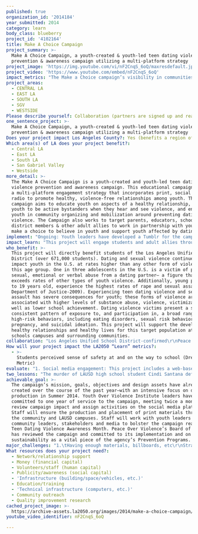 ```yaml
---
published: true
organization_id: '2014184'
year_submitted: 2014
category: learn
body_class: blueberry
project_id: '4102164'
title: Make A Choice Campaign
project_summary: >-
  Make A Choice Campaign, a youth-created & youth-led teen dating violence
  prevention & awareness campaign utilizing a multi-platform strategy
project_image: 'https://img.youtube.com/vi/nF2CnqS_6oQ/maxresdefault.jpg'
project_video: 'https://www.youtube.com/embed/nF2CnqS_6oQ'
impact_metrics: "The Make a Choice campaign’s visibility in communities, school campuses and online presence work in concert to inspire climate changes on campus and in the community at large, directly impacting students’ sense of safety at and on the way to school.  \r\n\r\nCreating a sense of safety on and off campuses is embedded in every component of the campaign and its activities, whose very name promotes action: Make a Choice. The campaign’s logo is a hashtag, directing individuals to a conversation, where they can participate in this change as: \r\n1. A reader receiving information on dating abuse and dynamics of a healthy relationship, as well as information on upcoming violence prevention community events and actions.\r\n2. A contributor to the dialogue by responding directly to the conversation feed, creating their own content and images, tagging it with Make a Choice. \r\n3. An ambassador, sharing campaign content on their own social media platforms. \r\n4. A leader on their own campus by creating, participating in and/or leading to educate fellow students and organize violence prevention activities and dialogues on campus. \r\n5. An adult ally, learning about relationship issues their teens and youth in their lives are facing, how they can support them in building lives free from violence and how they can lend their voice to creating positive climate changes on LAUSD campuses through support of prevention policy.\r\n"
project_areas:
  - CENTRAL LA
  - EAST LA
  - SOUTH LA
  - SGV
  - WESTSIDE
Please describe yourself: Collaboration (partners are signed up and ready to hit the ground running!)
one_sentence_project: >-
  Make A Choice Campaign, a youth-created & youth-led teen dating violence
  prevention & awareness campaign utilizing a multi-platform strategy
Does your project impact Los Angeles County?: Yes (benefits a region of LA County)
Which area(s) of LA does your project benefit?:
  - Central LA
  - East LA
  - South LA
  - San Gabriel Valley
  - Westside
more_detail: >-
  The Make A Choice Campaign is a youth-created and youth-led teen dating
  violence prevention and awareness campaign. This educational campaign utilizes
  a multi-platform engagement strategy that incorporates print, social media and
  radio to promote healthy, violence-free relationships among youth. The
  campaign aims to educate youth on aspects of a healthy relationship, empower
  youth to be active bystanders when they hear and see violence, and engage
  youth in community organizing and mobilization around preventing dating
  violence. The Campaign also works to target parents, educators, school
  district members & other adult allies to work in partnership with youth-to
  make a choice to believe in youth and support youth affected by dating abuse.
implement: "Ongoing: Youth leaders have developed a Tumblr for the campaign and meet twice a month as a group to discuss its content, which is populated with a campaign overview, messaging, and user-generated photography. \r\n\r\nThe September-June 2014: The school wide distribution of campaign posters will begin in September shortly after the school session begins. The campaign posters’ hashtag will lead students to Tumblr, Facebook, Instagram and Twitter where students receive prevention education information—this includes monthly prompts to use an additional hashtag that expands the dialogue to include other topics related to teen dating violence and its prevention (i.e. #silenceisviolence is an opportunity to discuss the importance of speaking out against dating violence and a prompt to break the silence and stigma around these issues). \r\n\r\nFebruary 2015: The community wide print roll out (billboards, street posters, bus shelters) of the campaign will be implemented in February 2015. February is nationally recognized as Teen Dating Violence Awareness and Prevention Month. This will afford the campaign heightened visibility, media coverage and prime opportunities to elevate the dialogue on teen dating violence and the promotion of healthy relationships. After several months of engaging youth on these issues, the campaign will widen to engage community members who are cued by the print campaign to connect online about how they can support youth and model healthy relationships.\r\n\r\nOngoing: Youth leaders continue to participate in a weekly segment of The Beautiful Struggle on KPFK to speak about the issues impacting them, with a specific focus on preventing relationship violence. The teen dating violence PSAs they created will continue to run throughout the year, with heavy rotation in February. \r\n"
impact_learn: "This project will engage students and adult allies through creative outreach and social media strategies. Together; youth and those who care about youth, will create communities and campuses that promote safety, nonviolence and support for youth who have experienced interpersonal violence. The campaign empowers youth and provides them with tools to build healthy relationships, to prevent dating and sexual violence and to educate adult allies on how to support them in building lives free from violence. \r\n\r\nBeyond educating youth and adults, the campaign’s call to action: Make A Choice will mobilize students, parents, educators and community members to support the implementation of LAUSD’s Resolution to Promote Healthy Relationships and Prevent Teen Dating Violence. This resolution was passed in October 2012 following the murder of Cindi Santana, a LAUSD student, by her boyfriend on their school campus. The resolution, which calls for the development of a district wide policy on how to respond to teen dating and sexual violence, as well as an across the board training for staff on these issues, is currently being piloted in three schools (a formal collaborative project between Peace Over Violence and LAUSD). This campaign has the capacity to garner attention for implementation across the entire school district, which will create systems change and ultimately, climates of safety and support for youth so that they can succeed on a social-emotional and academic level. "
who_benefit: >-
  This project will directly benefit students of the Los Angeles Unified School
  District (over 671,000 students). Dating and sexual violence continue to
  impact youth in the U.S. at rates higher than any other form of violence in
  this age group. One in three adolescents in the U.S. is a victim of physical,
  sexual, emotional or verbal abuse from a dating partner— a figure that far
  exceeds rates of other types of youth violence. Additionally, young people, 12
  to 19 years old, experience the highest rates of rape and sexual assault (U.S.
  Department of Justice-2009). Experiencing teen dating violence and sexual
  assault has severe consequences for youth; these forms of violence are
  associated with higher levels of substance abuse, violence, victimization, as
  well as lower school achievement. Dating violence victims present a strong,
  consistent pattern of exposure to, and participation in, a broad range of
  high-risk behaviors, including eating disorders, sexual risk behavior,
  pregnancy, and suicidal ideation. This project will support the development of
  healthy relationships and healthy lives for this target population at LAUSD
  schools campuses and surrounding communities. 
collaboration: "Los Angeles Unified School District-confirmed\r\nPeace Over Violence has worked in collaboration with LAUSD since 1991, implementing its In Touch With Teens relationship violence prevention curriculum and youth leadership development activities throughout middle and high school campuses. POV & LAUSD are currently partners on a Department of Justice federal grant (STEP), piloting a violence prevention policy, campus wide staff training and response protocols in three schools in Highland Park, LA. This is the second largest school district in the U.S. and a key partner in engaging youth, parents, educators and stakeholders.  \r\n\r\nKPFK 90.7 Beautiful Struggle-confirmed. \r\nYouth leaders continue to participate in The Beautiful Struggle’s weekly segments. TBS commits to running the Campaign PSAs with heavy rotation in February for Teen Dating Violence Prevention and Awareness Month. \r\n\r\nDawn Faelner & John Park-confirmed\r\nDawn and John have come on the project as design consultants, working with youth to develop their ideas into design elements for print, social media, and digital distribution. They are formally trained by Rebeca Mendez, who developed Peace Over Violence's signature brand and brand guidelines. They have been involved with the agency throughout Summer 2014 and will ensure campaign brand consistency. \r\n\r\nThe three critical factors in these partnerships are: 1. school buy-in and support for campaign implementation and dissemination, 2. continuous radio distribution/coverage of campaign, and 3. on going campaign design mentorship and brand development with youth. \r\n"
How will your project impact the LA2050 “Learn” metrics?:
  - >-
    Students perceived sense of safety at and on the way to school (Dream
    Metric)
evaluate: "1. Social media engagement: This project includes a web-based app that will compile all of the campaign hash-tagged activities into one seamless feed. This mechanism will allow for an easy compilation of Make A Choice conversations, tracking violence prevention education and engagement across multiple platforms: twitter, facebook, instagram and tumblr. \r\n\r\n2. The engagement of youth leaders and documentation of and number of violence prevention participation/activities organized in LAUSD schools.  \r\n\r\n3. Effective implementation of LAUSD’s teen dating violence resolution to improve campus safety and change the school climate to one that does not tolerate teen dating violence. \r\n"
two_lessons: "The murder of LAUSD high school student Cindi Santana defined what LAUSD campuses need to put in place to promote safety and success for students: relationship violence prevention education for students, implementation of a district wide policy to train educators, administrators and school staff on how to respond to teen dating violence and sexual assault, and opportunities for parent and adult allies engagement to support youth in building healthy relationships. This campaign was created by youth leaders, in memory of Cindi Santana, with the hope that no student will ever be harmed on or off campus by a current or former partner. \r\n\r\nFor the past 14 years, POV has implemented Denim Day, an awareness and education campaign that has reached millions of participants through traditional and social media. Denim Day has attracted men, women and youth to join the violence prevention movement. From Denim Day we have learned that people want to be involved in significant positive social change. They need to find a way to join others, express their goals for a violence free community and have fun doing it.\r\n"
achievable_goal: >-
  The campaign’s mission, goals, objectives and design assets have already been
  created over the course of the past year—with an intensive focus on design
  production in Summer 2014. Youth Over Violence Institute leaders have
  committed to one year of service to the campaign, meeting twice a month to
  review campaign impact and assign activities on the social media platforms.
  Staff will ensure the production and placement of print materials throughout
  the community and LAUSD campuses. Staff will work with youth leaders to engage
  community leaders, stakeholders and media to bolster the campaign reach during
  Teen Dating Violence Awareness Month. Peace Over Violence’s Board of Directors
  has reviewed the campaign and committed to its implementation and on going
  sustainability as a vital piece of the agency’s Prevention Programs. 
major_challenges: "1.\tHaving enough materials, billboards, etc\r\nStrategies\r\n•\tGrow the campaign over time. We know that we cannot saturate the city in 1 year\r\n•\tRealistic goals\r\n\r\n2.\tSufficient staff infrastructure\r\nStrategies\r\n•\tFunding will allow the hiring of additional staff;\r\n•\tWe will use volunteers to support activities\r\n"
What resources does your project need?:
  - Network/relationship support
  - Money (financial capital)
  - Volunteers/staff (human capital)
  - Publicity/awareness (social capital)
  - 'Infrastructure (building/space/vehicles, etc.)'
  - Education/training
  - 'Technical infrastructure (computers, etc.)'
  - Community outreach
  - Quality improvement research
cached_project_image: >-
  https://archive-assets.la2050.org/images/2014/make-a-choice-campaign/img.youtube.com/vi/nF2CnqS_6oQ/maxresdefault.jpg
youtube_video_identifier: nF2CnqS_6oQ

---
```

